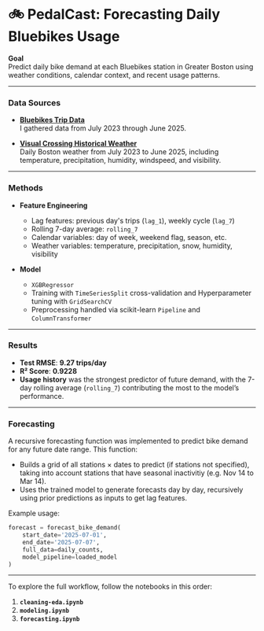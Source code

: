 # 🚲 PedalCast: Forecasting Daily Bluebikes Usage

**Goal**  
Predict daily bike demand at each Bluebikes station in Greater Boston using weather conditions, calendar context, and recent usage patterns.

---

### Data Sources
- **[Bluebikes Trip Data](https://s3.amazonaws.com/hubway-data/index.html)**  
  I gathered data from July 2023 through June 2025.
  
- **[Visual Crossing Historical Weather](https://www.visualcrossing.com/weather-data)**  
  Daily Boston weather from July 2023 to June 2025, including temperature, precipitation, humidity, windspeed, and visibility.

---

### Methods
- **Feature Engineering**
  - Lag features: previous day's trips (`lag_1`), weekly cycle (`lag_7`)
  - Rolling 7-day average: `rolling_7`
  - Calendar variables: day of week, weekend flag, season, etc.
  - Weather variables: temperature, precipitation, snow, humidity, visibility
  
- **Model**  
  - `XGBRegressor`
  - Training with `TimeSeriesSplit` cross-validation and Hyperparameter tuning with `GridSearchCV`
  - Preprocessing handled via scikit-learn `Pipeline` and `ColumnTransformer`

---


### Results
- **Test RMSE**: **9.27 trips/day**
- **R² Score**: **0.9228**
- **Usage history** was the strongest predictor of future demand, with the 7-day rolling average (`rolling_7`) contributing the most to the model’s performance.
---

### Forecasting

A recursive forecasting function was implemented to predict bike demand for any future date range. This function:
- Builds a grid of all stations × dates to predict (if stations not specified), taking into account stations that have seasonal inactivitiy (e.g. Nov 14 to Mar 14).
- Uses the trained model to generate forecasts day by day, recursively using prior predictions as inputs to get lag features.

Example usage:
```python
forecast = forecast_bike_demand(
    start_date='2025-07-01',
    end_date='2025-07-07',
    full_data=daily_counts,
    model_pipeline=loaded_model
)
```
---

To explore the full workflow, follow the notebooks in this order:

1. **`cleaning-eda.ipynb`**  
2. **`modeling.ipynb`**  
3. **`forecasting.ipynb`**  
  

